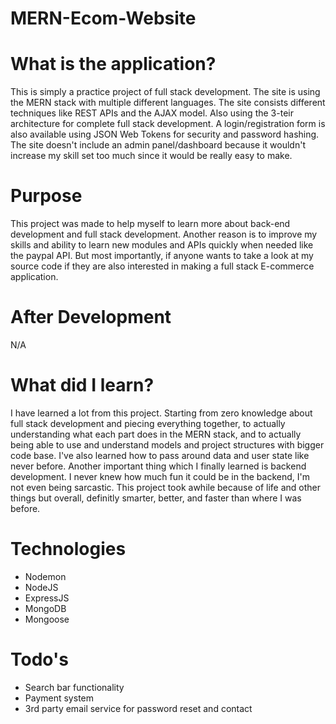 # MERN-Ecom-Website

# What is the application?
This is simply a practice project of full stack development. The site is using the MERN stack with multiple different languages. The site consists different techniques like REST APIs and the AJAX model. Also using the 3-teir architecture for complete full stack development. A login/registration form is also available using JSON Web Tokens for security and password hashing. The site doesn't include an admin panel/dashboard because it wouldn't increase my skill set too much since it would be really easy to make.

# Purpose
This project was made to help myself to learn more about back-end development and full stack development. Another reason is to improve my skills and ability to learn new modules and APIs quickly when needed like the paypal API. But most importantly, if anyone wants to take a look at my source code if they are also interested in making a full stack E-commerce application.

# After Development
N/A

# What did I learn?
I have learned a lot from this project. Starting from zero knowledge about full stack development and piecing everything together, to actually understanding what each part does in the MERN stack, and to actually being able to use and understand models and project structures with bigger code base. I've also learned how to pass around data and user state like never before. Another important thing which I finally learned is backend development. I never knew how much fun it could be in the backend, I'm not even being sarcastic. This project took awhile because of life and other things but overall, definitly smarter, better, and faster than where I was before. 


# Technologies
- Nodemon
- NodeJS
- ExpressJS
- MongoDB
- Mongoose

# Todo's
- Search bar functionality
- Payment system
- 3rd party email service for password reset and contact